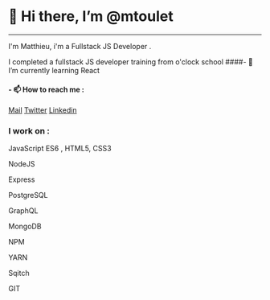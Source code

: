 # 👋 Hi there, I’m @mtoulet

---

I'm Matthieu, i'm a Fullstack JS Developer .

I completed a fullstack JS developer training from o'clock school
####- 🌱 I’m currently learning React

#### - 📫 How to reach me :
[Mail](m-karmensky@gmail.com)
[Twitter](https://twitter.com/mkarmensky)
[Linkedin](https://www.linkedin.com/in/matthieu-toulet/)

### I work on :
JavaScript ES6 , HTML5, CSS3

NodeJS

Express

PostgreSQL

GraphQL

MongoDB

NPM

YARN

Sqitch

GIT


<!---
mtoulet/mtoulet is a ✨ special ✨ repository because its `README.md` (this file) appears on your GitHub profile.
You can click the Preview link to take a look at your changes.
--->
